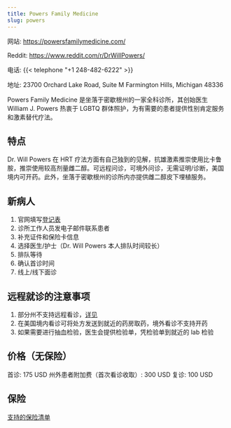 ```yaml
---
title: Powers Family Medicine
slug: powers
---
```


网站: <https://powersfamilymedicine.com/>

Reddit: <https://www.reddit.com/r/DrWillPowers/>

电话: {{< telephone "+1 248-482-6222" >}}

地址:
23700 Orchard Lake Road, Suite M
Farmington Hills, Michigan 48336

Powers Family Medicine 是坐落于密歇根州的一家全科诊所，其创始医生 William J. Powers 热衷于 LGBTQ 群体照护，为有需要的患者提供性别肯定服务和激素替代疗法。

## 特点

Dr. Will Powers 在 HRT 疗法方面有自己独到的见解，抗雄激素推崇使用比卡鲁胺，推崇使用较高剂量雌二醇。可远程问诊，可境外问诊，无需证明/诊断，美国境内可开药。此外，坐落于密歇根州的诊所内亦提供雌二醇皮下埋植服务。

## 新病人

1. 官网填写[登记表](https://powersfamilymedicine.com/new-patients)
1. 诊所工作人员发电子邮件联系患者
1. 补充证件和保险卡信息
1. 选择医生/护士（Dr. Will Powers 本人排队时间较长）
1. 排队等待
1. 确认首诊时间
1. 线上/线下面诊

## 远程就诊的注意事项

1. 部分州不支持远程看诊，[详见](https://www.reddit.com/r/DrWillPowers/wiki/covid/telemed)
1. 在美国境内看诊可将处方发送到就近的药房取药，境外看诊不支持开药
1. 如果需要进行抽血检验，医生会提供检验单，凭检验单到就近的 lab 检验

## 价格（无保险）

首诊: 175 USD
州外患者附加费（首次看诊收取）: 300 USD
复诊: 100 USD

## 保险

[支持的保险清单](https://powersfamilymedicine.com/insurance)
